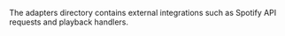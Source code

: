 The adapters directory contains external integrations such as Spotify API requests and playback handlers.